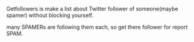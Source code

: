 Getfollowers is 
make a list about Twitter follower of someone(maybe spamer) without blocking yourself.

many SPAMERs are following them each, so get there follower for report SPAM.

